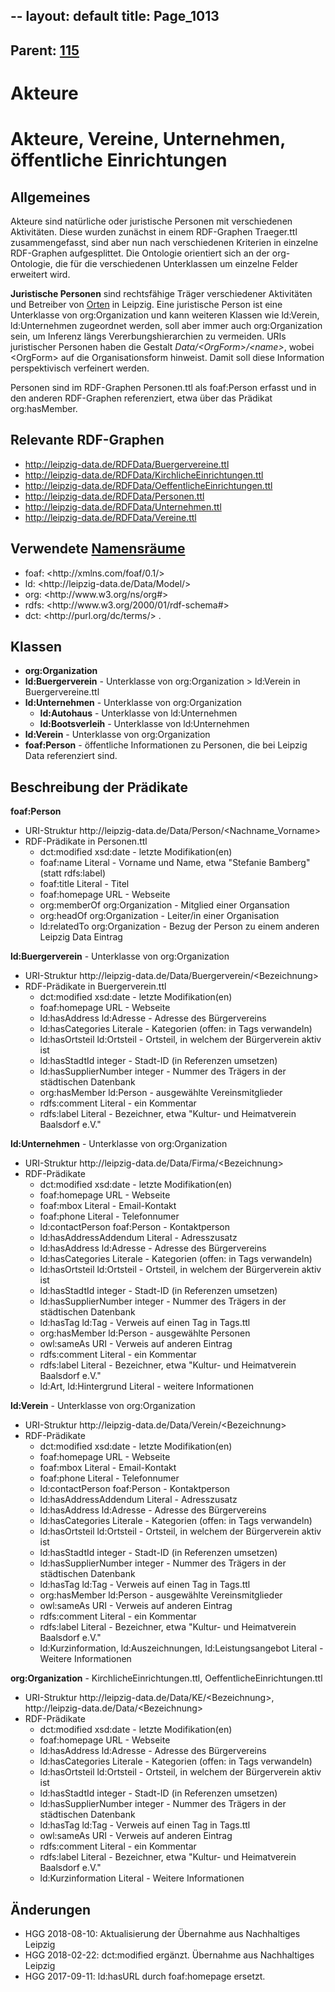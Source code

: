 --
layout: default
title: Page_1013
---

## Parent: [115](Page_115)

# Akteure

<h1>Akteure, Vereine, Unternehmen, öffentliche Einrichtungen</h1>
<h2>Allgemeines</h2>
Akteure sind natürliche oder juristische Personen mit verschiedenen Aktivitäten. Diese wurden zunächst in einem RDF-Graphen Traeger.ttl zusammengefasst, sind aber nun nach verschiedenen Kriterien in einzelne RDF-Graphen aufgesplittet. Die Ontologie orientiert sich an der org-Ontologie, die für die verschiedenen Unterklassen um einzelne Felder erweitert wird.

<b>Juristische Personen</b> sind rechtsfähige Träger verschiedener Aktivitäten und Betreiber von <a href="http://leipzig-data.de/ontology/orte/">Orten</a> in Leipzig. Eine juristische Person ist eine Unterklasse von org:Organization und kann weiteren Klassen wie ld:Verein, ld:Unternehmen zugeordnet werden, soll aber immer auch org:Organization sein, um Inferenz längs Vererbungshierarchien zu vermeiden. URIs juristischer Personen haben die Gestalt <i>Data/&lt;OrgForm&gt;/&lt;name&gt;</i>, wobei &lt;OrgForm&gt; auf die Organisationsform hinweist. Damit soll diese Information perspektivisch verfeinert werden.

Personen sind im RDF-Graphen Personen.ttl als foaf:Person erfasst und in den anderen RDF-Graphen referenziert, etwa über das Prädikat org:hasMember.
<h2>Relevante RDF-Graphen</h2>
<ul>
 	<li><a href="http://leipzig-data.de/RDFData/Buergervereine.ttl">http://leipzig-data.de/RDFData/Buergervereine.ttl</a></li>
 	<li><a href="http://leipzig-data.de/RDFData/KirchlicheEinrichtungen.ttl">http://leipzig-data.de/RDFData/KirchlicheEinrichtungen.ttl</a></li>
 	<li><a href="http://leipzig-data.de/RDFData/OeffentlicheEinrichtungen.ttl">http://leipzig-data.de/RDFData/OeffentlicheEinrichtungen.ttl</a></li>
 	<li><a href="http://leipzig-data.de/RDFData/Personen.ttl">http://leipzig-data.de/RDFData/Personen.ttl</a></li>
 	<li><a href="http://leipzig-data.de/RDFData/Unternehmen.ttl">http://leipzig-data.de/RDFData/Unternehmen.ttl</a></li>
 	<li><a href="http://leipzig-data.de/RDFData/Vereine.ttl">http://leipzig-data.de/RDFData/Vereine.ttl</a></li>
</ul>
<h2>Verwendete <a href="http://lov.okfn.org">Namensräume</a></h2>
<ul>
 	<li>foaf: &lt;http://xmlns.com/foaf/0.1/&gt;</li>
 	<li>ld: &lt;http://leipzig-data.de/Data/Model/&gt;</li>
 	<li>org: &lt;http://www.w3.org/ns/org#&gt;</li>
 	<li>rdfs: &lt;http://www.w3.org/2000/01/rdf-schema#&gt;</li>
 	<li>dct: &lt;http://purl.org/dc/terms/&gt; .</li>
</ul>
<h2>Klassen</h2>
<ul>
 	<li><strong>org:Organization </strong></li>
 	<li><strong>ld:Buergerverein</strong> - Unterklasse von org:Organization &gt; ld:Verein in Buergervereine.ttl</li>
 	<li><strong>ld:Unternehmen</strong> - Unterklasse von org:Organization
<ul>
 	<li><strong>ld:Autohaus</strong> - Unterklasse von ld:Unternehmen</li>
 	<li><strong>ld:Bootsverleih</strong> - Unterklasse von ld:Unternehmen</li>
</ul>
</li>
 	<li><strong>ld:Verein</strong> - Unterklasse von org:Organization</li>
 	<li><b>foaf:Person</b> - öffentliche Informationen zu Personen, die bei Leipzig Data referenziert sind.</li>
</ul>
<h2>Beschreibung der Prädikate</h2>
<b>foaf:Person</b>
<ul>
 	<li>URI-Struktur http://leipzig-data.de/Data/Person/&lt;Nachname_Vorname&gt;</li>
 	<li>RDF-Prädikate in Personen.ttl
<ul>
 	<li>dct:modified xsd:date - letzte Modifikation(en)</li>
 	<li>foaf:name Literal - Vorname und Name, etwa "Stefanie Bamberg" (statt rdfs:label)</li>
 	<li>foaf:title Literal - Titel</li>
 	<li>foaf:homepage URL - Webseite</li>
 	<li>org:memberOf org:Organization - Mitglied einer Organsation</li>
 	<li>org:headOf org:Organization - Leiter/in einer Organisation</li>
 	<li>ld:relatedTo org:Organization - Bezug der Person zu einem anderen Leipzig Data Eintrag</li>
</ul>
</li>
</ul>
<strong>ld:Buergerverein</strong> - Unterklasse von org:Organization
<ul>
 	<li>URI-Struktur http://leipzig-data.de/Data/Buergerverein/&lt;Bezeichnung&gt;</li>
 	<li>RDF-Prädikate in Buergerverein.ttl
<ul>
 	<li>dct:modified xsd:date - letzte Modifikation(en)</li>
 	<li>foaf:homepage URL - Webseite</li>
 	<li>ld:hasAddress ld:Adresse - Adresse des Bürgervereins</li>
 	<li>ld:hasCategories Literale - Kategorien (offen: in Tags verwandeln)</li>
 	<li>ld:hasOrtsteil ld:Ortsteil - Ortsteil, in welchem der Bürgerverein aktiv ist</li>
 	<li>ld:hasStadtId integer - Stadt-ID (in Referenzen umsetzen)</li>
 	<li>ld:hasSupplierNumber integer - Nummer des Trägers in der städtischen Datenbank</li>
 	<li>org:hasMember ld:Person - ausgewählte Vereinsmitglieder</li>
 	<li>rdfs:comment Literal - ein Kommentar</li>
 	<li>rdfs:label Literal - Bezeichner, etwa "Kultur- und Heimatverein Baalsdorf e.V."</li>
</ul>
</li>
</ul>
<strong>ld:Unternehmen</strong> - Unterklasse von org:Organization
<ul>
 	<li>URI-Struktur http://leipzig-data.de/Data/Firma/&lt;Bezeichnung&gt;</li>
 	<li>RDF-Prädikate
<ul>
 	<li>dct:modified xsd:date - letzte Modifikation(en)</li>
 	<li>foaf:homepage URL - Webseite</li>
 	<li>foaf:mbox Literal - Email-Kontakt</li>
 	<li>foaf:phone Literal - Telefonnumer</li>
 	<li>ld:contactPerson foaf:Person - Kontaktperson</li>
 	<li>ld:hasAddressAddendum Literal - Adresszusatz</li>
 	<li>ld:hasAddress ld:Adresse - Adresse des Bürgervereins</li>
 	<li>ld:hasCategories Literale - Kategorien (offen: in Tags verwandeln)</li>
 	<li>ld:hasOrtsteil ld:Ortsteil - Ortsteil, in welchem der Bürgerverein aktiv ist</li>
 	<li>ld:hasStadtId integer - Stadt-ID (in Referenzen umsetzen)</li>
 	<li>ld:hasSupplierNumber integer - Nummer des Trägers in der städtischen Datenbank</li>
 	<li>ld:hasTag ld:Tag - Verweis auf einen Tag in Tags.ttl</li>
 	<li>org:hasMember ld:Person - ausgewählte Personen</li>
 	<li>owl:sameAs URI - Verweis auf anderen Eintrag</li>
 	<li>rdfs:comment Literal - ein Kommentar</li>
 	<li>rdfs:label Literal - Bezeichner, etwa "Kultur- und Heimatverein Baalsdorf e.V."</li>
 	<li>ld:Art, ld:Hintergrund Literal - weitere Informationen</li>
</ul>
</li>
</ul>
<strong>ld:Verein</strong> - Unterklasse von org:Organization
<ul>
 	<li>URI-Struktur http://leipzig-data.de/Data/Verein/&lt;Bezeichnung&gt;</li>
 	<li>RDF-Prädikate
<ul>
 	<li>dct:modified xsd:date - letzte Modifikation(en)</li>
 	<li>foaf:homepage URL - Webseite</li>
 	<li>foaf:mbox Literal - Email-Kontakt</li>
 	<li>foaf:phone Literal - Telefonnumer</li>
 	<li>ld:contactPerson foaf:Person - Kontaktperson</li>
 	<li>ld:hasAddressAddendum Literal - Adresszusatz</li>
 	<li>ld:hasAddress ld:Adresse - Adresse des Bürgervereins</li>
 	<li>ld:hasCategories Literale - Kategorien (offen: in Tags verwandeln)</li>
 	<li>ld:hasOrtsteil ld:Ortsteil - Ortsteil, in welchem der Bürgerverein aktiv ist</li>
 	<li>ld:hasStadtId integer - Stadt-ID (in Referenzen umsetzen)</li>
 	<li>ld:hasSupplierNumber integer - Nummer des Trägers in der städtischen Datenbank</li>
 	<li>ld:hasTag ld:Tag - Verweis auf einen Tag in Tags.ttl</li>
 	<li>org:hasMember ld:Person - ausgewählte Vereinsmitglieder</li>
 	<li>owl:sameAs URI - Verweis auf anderen Eintrag</li>
 	<li>rdfs:comment Literal - ein Kommentar</li>
 	<li>rdfs:label Literal - Bezeichner, etwa "Kultur- und Heimatverein Baalsdorf e.V."</li>
 	<li>ld:Kurzinformation, ld:Auszeichnungen, ld:Leistungsangebot Literal - Weitere Informationen</li>
</ul>
</li>
</ul>
<strong>org:Organization</strong> - KirchlicheEinrichtungen.ttl, OeffentlicheEinrichtungen.ttl
<ul>
 	<li>URI-Struktur http://leipzig-data.de/Data/KE/&lt;Bezeichnung&gt;, http://leipzig-data.de/Data/&lt;Bezeichnung&gt;</li>
 	<li>RDF-Prädikate
<ul>
 	<li>dct:modified xsd:date - letzte Modifikation(en)</li>
 	<li>foaf:homepage URL - Webseite</li>
 	<li>ld:hasAddress ld:Adresse - Adresse des Bürgervereins</li>
 	<li>ld:hasCategories Literale - Kategorien (offen: in Tags verwandeln)</li>
 	<li>ld:hasOrtsteil ld:Ortsteil - Ortsteil, in welchem der Bürgerverein aktiv ist</li>
 	<li>ld:hasStadtId integer - Stadt-ID (in Referenzen umsetzen)</li>
 	<li>ld:hasSupplierNumber integer - Nummer des Trägers in der städtischen Datenbank</li>
 	<li>ld:hasTag ld:Tag - Verweis auf einen Tag in Tags.ttl</li>
 	<li>owl:sameAs URI - Verweis auf anderen Eintrag</li>
 	<li>rdfs:comment Literal - ein Kommentar</li>
 	<li>rdfs:label Literal - Bezeichner, etwa "Kultur- und Heimatverein Baalsdorf e.V."</li>
 	<li>ld:Kurzinformation Literal - Weitere Informationen</li>
</ul>
</li>
</ul>
<h2>Änderungen</h2>
<ul>
 	<li>HGG 2018-08-10: Aktualisierung der Übernahme aus Nachhaltiges Leipzig</li>
 	<li>HGG 2018-02-22: dct:modified ergänzt. Übernahme aus Nachhaltiges Leipzig</li>
 	<li>HGG 2017-09-11: ld:hasURL durch foaf:homepage ersetzt.</li>
</ul>

